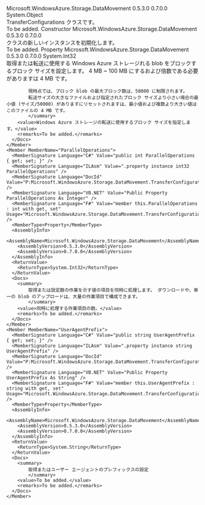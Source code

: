 <Type Name="TransferConfigurations" FullName="Microsoft.WindowsAzure.Storage.DataMovement.TransferConfigurations">
  <TypeSignature Language="C#" Value="public class TransferConfigurations" />
  <TypeSignature Language="ILAsm" Value=".class public auto ansi beforefieldinit TransferConfigurations extends System.Object" />
  <TypeSignature Language="DocId" Value="T:Microsoft.WindowsAzure.Storage.DataMovement.TransferConfigurations" />
  <TypeSignature Language="VB.NET" Value="Public Class TransferConfigurations" />
  <TypeSignature Language="F#" Value="type TransferConfigurations = class" />
  <AssemblyInfo>
    <AssemblyName>Microsoft.WindowsAzure.Storage.DataMovement</AssemblyName>
    <AssemblyVersion>0.5.3.0</AssemblyVersion>
    <AssemblyVersion>0.7.0.0</AssemblyVersion>
  </AssemblyInfo>
  <Base>
    <BaseTypeName>System.Object</BaseTypeName>
  </Base>
  <Interfaces />
  <Docs>
    <summary>
            TransferConfigurations クラスです。
            </summary>
    <remarks>To be added.</remarks>
  </Docs>
  <Members>
    <Member MemberName=".ctor">
      <MemberSignature Language="C#" Value="public TransferConfigurations ();" />
      <MemberSignature Language="ILAsm" Value=".method public hidebysig specialname rtspecialname instance void .ctor() cil managed" />
      <MemberSignature Language="DocId" Value="M:Microsoft.WindowsAzure.Storage.DataMovement.TransferConfigurations.#ctor" />
      <MemberSignature Language="VB.NET" Value="Public Sub New ()" />
      <MemberType>Constructor</MemberType>
      <AssemblyInfo>
        <AssemblyName>Microsoft.WindowsAzure.Storage.DataMovement</AssemblyName>
        <AssemblyVersion>0.5.3.0</AssemblyVersion>
        <AssemblyVersion>0.7.0.0</AssemblyVersion>
      </AssemblyInfo>
      <Parameters />
      <Docs>
        <summary>
            <see cref="T:Microsoft.WindowsAzure.Storage.DataMovement.TransferConfigurations" /> クラスの新しいインスタンスを初期化します。
            </summary>
        <remarks>To be added.</remarks>
      </Docs>
    </Member>
    <Member MemberName="BlockSize">
      <MemberSignature Language="C#" Value="public int BlockSize { get; set; }" />
      <MemberSignature Language="ILAsm" Value=".property instance int32 BlockSize" />
      <MemberSignature Language="DocId" Value="P:Microsoft.WindowsAzure.Storage.DataMovement.TransferConfigurations.BlockSize" />
      <MemberSignature Language="VB.NET" Value="Public Property BlockSize As Integer" />
      <MemberSignature Language="F#" Value="member this.BlockSize : int with get, set" Usage="Microsoft.WindowsAzure.Storage.DataMovement.TransferConfigurations.BlockSize" />
      <MemberType>Property</MemberType>
      <AssemblyInfo>
        <AssemblyName>Microsoft.WindowsAzure.Storage.DataMovement</AssemblyName>
        <AssemblyVersion>0.5.3.0</AssemblyVersion>
        <AssemblyVersion>0.7.0.0</AssemblyVersion>
      </AssemblyInfo>
      <ReturnValue>
        <ReturnType>System.Int32</ReturnType>
      </ReturnValue>
      <Docs>
        <summary>
            取得または転送に使用する Windows Azure ストレージれる blob をブロックするブロック サイズを設定します。 4 MB ~ 100 MB にするおよび倍数である必要がありますは 4 MB です。
            
            現時点では、ブロック blob の最大ブロック数は、50000 に制限されます。
            転送サイズの大きなファイルおよび指定されたブロック サイズより小さい場合の最小値 (サイズ/50000) がありますにリセットされますは、最小値および複数より大きい値はこのファイルの 4 MB です。
            </summary>
        <value>Windows Azure ストレージの転送に使用するブロック サイズを指定します。</value>
        <remarks>To be added.</remarks>
      </Docs>
    </Member>
    <Member MemberName="ParallelOperations">
      <MemberSignature Language="C#" Value="public int ParallelOperations { get; set; }" />
      <MemberSignature Language="ILAsm" Value=".property instance int32 ParallelOperations" />
      <MemberSignature Language="DocId" Value="P:Microsoft.WindowsAzure.Storage.DataMovement.TransferConfigurations.ParallelOperations" />
      <MemberSignature Language="VB.NET" Value="Public Property ParallelOperations As Integer" />
      <MemberSignature Language="F#" Value="member this.ParallelOperations : int with get, set" Usage="Microsoft.WindowsAzure.Storage.DataMovement.TransferConfigurations.ParallelOperations" />
      <MemberType>Property</MemberType>
      <AssemblyInfo>
        <AssemblyName>Microsoft.WindowsAzure.Storage.DataMovement</AssemblyName>
        <AssemblyVersion>0.5.3.0</AssemblyVersion>
        <AssemblyVersion>0.7.0.0</AssemblyVersion>
      </AssemblyInfo>
      <ReturnValue>
        <ReturnType>System.Int32</ReturnType>
      </ReturnValue>
      <Docs>
        <summary>
            取得または設定数の作業を示す値の項目を同時に処理します。 ダウンロードや、単一の blob のアップロードは、大量の作業項目で構成できます。
            </summary>
        <value>同時に処理する作業項目の数。</value>
        <remarks>To be added.</remarks>
      </Docs>
    </Member>
    <Member MemberName="UserAgentPrefix">
      <MemberSignature Language="C#" Value="public string UserAgentPrefix { get; set; }" />
      <MemberSignature Language="ILAsm" Value=".property instance string UserAgentPrefix" />
      <MemberSignature Language="DocId" Value="P:Microsoft.WindowsAzure.Storage.DataMovement.TransferConfigurations.UserAgentPrefix" />
      <MemberSignature Language="VB.NET" Value="Public Property UserAgentPrefix As String" />
      <MemberSignature Language="F#" Value="member this.UserAgentPrefix : string with get, set" Usage="Microsoft.WindowsAzure.Storage.DataMovement.TransferConfigurations.UserAgentPrefix" />
      <MemberType>Property</MemberType>
      <AssemblyInfo>
        <AssemblyName>Microsoft.WindowsAzure.Storage.DataMovement</AssemblyName>
        <AssemblyVersion>0.5.3.0</AssemblyVersion>
        <AssemblyVersion>0.7.0.0</AssemblyVersion>
      </AssemblyInfo>
      <ReturnValue>
        <ReturnType>System.String</ReturnType>
      </ReturnValue>
      <Docs>
        <summary>
            取得またはユーザー エージェントのプレフィックスの設定
            </summary>
        <value>To be added.</value>
        <remarks>To be added.</remarks>
      </Docs>
    </Member>
  </Members>
</Type>